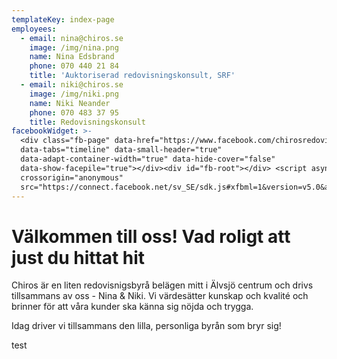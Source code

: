 ```yaml
---
templateKey: index-page
employees:
  - email: nina@chiros.se
    image: /img/nina.png
    name: Nina Edsbrand
    phone: 070 440 21 84
    title: 'Auktoriserad redovisningskonsult, SRF'
  - email: niki@chiros.se
    image: /img/niki.png
    name: Niki Neander
    phone: 070 483 37 95
    title: Redovisningskonsult
facebookWidget: >-
  <div class="fb-page" data-href="https://www.facebook.com/chirosredovisning"
  data-tabs="timeline" data-small-header="true"
  data-adapt-container-width="true" data-hide-cover="false"
  data-show-facepile="true"></div><div id="fb-root"></div> <script async defer
  crossorigin="anonymous"
  src="https://connect.facebook.net/sv_SE/sdk.js#xfbml=1&version=v5.0&appId=623511758418025&autoLogAppEvents=1"></script>
---
```

# Välkommen till oss! Vad roligt att just du hittat hit

Chiros är en liten redovisnigsbyrå belägen mitt i Älvsjö centrum och drivs tillsammans av oss - Nina & Niki. Vi värdesätter kunskap och kvalité och
brinner för att våra kunder ska känna sig nöjda och trygga.

Idag driver vi tillsammans den lilla, personliga byrån som bryr sig!

test
